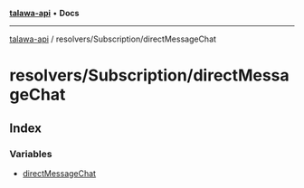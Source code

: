 [**talawa-api**](../../../README.md) • **Docs**

***

[talawa-api](../../../modules.md) / resolvers/Subscription/directMessageChat

# resolvers/Subscription/directMessageChat

## Index

### Variables

- [directMessageChat](variables/directMessageChat.md)
